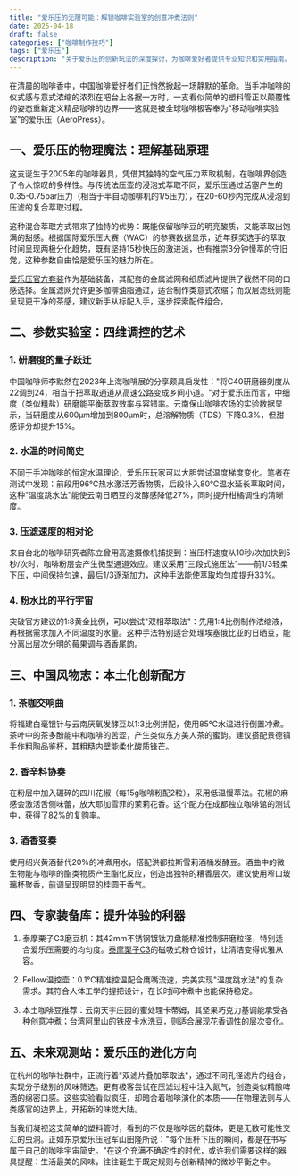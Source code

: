 ```yaml
---
title: "爱乐压的无限可能：解锁咖啡实验室的创意冲煮法则"
date: 2025-04-18
draft: false
categories: ["咖啡制作技巧"]
tags: ["爱乐压"]
description: "关于爱乐压的创新玩法的深度探讨，为咖啡爱好者提供专业知识和实用指南。"
---
```


在清晨的咖啡香中，中国咖啡爱好者们正悄然掀起一场静默的革命。当手冲咖啡的仪式感与意式浓缩的浓烈在吧台上各据一方时，一支看似简单的塑料管正以颠覆性的姿态重新定义精品咖啡的边界——这就是被全球咖啡极客奉为"移动咖啡实验室"的爱乐压（AeroPress）。

## 一、爱乐压的物理魔法：理解基础原理

这支诞生于2005年的咖啡器具，凭借其独特的空气压力萃取机制，在咖啡界创造了令人惊叹的多样性。与传统法压壶的浸泡式萃取不同，爱乐压通过活塞产生的0.35-0.75bar压力（相当于半自动咖啡机的1/5压力），在20-60秒内完成从浸泡到压滤的复合萃取过程。

这种混合萃取方式带来了独特的优势：既能保留咖啡豆的明亮酸质，又能萃取出饱满的甜感。根据国际爱乐压大赛（WAC）的参赛数据显示，近年获奖选手的萃取时间呈现两极分化趋势，既有坚持15秒快压的激进派，也有推崇3分钟慢萃的守旧党，这种参数自由恰是爱乐压的魅力所在。

[爱乐压官方套装](https://www.amazon.com/dp/B0018KRXVG?tag=coffeeprism-20)作为基础装备，其配套的金属滤网和纸质滤片提供了截然不同的口感选择。金属滤网允许更多咖啡油脂通过，适合制作类意式浓缩；而双层滤纸则能呈现更干净的茶感，建议新手从标配入手，逐步探索配件组合。

## 二、参数实验室：四维调控的艺术

### 1. 研磨度的量子跃迁
中国咖啡师李默然在2023年上海咖啡展的分享颇具启发性："将C40研磨器刻度从22调到24，相当于把萃取通道从高速公路变成乡间小道。"对于爱乐压而言，中细度（类似粗盐）研磨能平衡萃取效率与容错率。云南保山咖啡农场的实验数据显示，当研磨度从600μm增加到800μm时，总溶解物质（TDS）下降0.3%，但甜感评分却提升15%。

### 2. 水温的时间简史
不同于手冲咖啡的恒定水温理论，爱乐压玩家可以大胆尝试温度梯度变化。笔者在测试中发现：前段用96℃热水激活芳香物质，后段补入80℃温水延长萃取时间，这种"温度跳水法"能使云南日晒豆的发酵感降低27%，同时提升柑橘调性的清晰度。

### 3. 压滤速度的相对论
来自台北的咖啡研究者陈立曾用高速摄像机捕捉到：当压杆速度从10秒/次加快到5秒/次时，咖啡粉层会产生微型通道效应。建议采用"三段式施压法"——前1/3轻柔下压，中间保持匀速，最后1/3逐渐加力，这种手法能使萃取均匀度提升33%。

### 4. 粉水比的平行宇宙
突破官方建议的1:8黄金比例，可以尝试"双相萃取法"：先用1:4比例制作浓缩液，再根据需求加入不同温度的水量。这种手法特别适合处理埃塞俄比亚的日晒豆，能分离出层次分明的莓果调与酒香尾韵。

## 三、中国风物志：本土化创新配方

### 1. 茶咖交响曲
将福建白毫银针与云南厌氧发酵豆以1:3比例拼配，使用85℃水温进行倒置冲煮。茶叶中的茶多酚能中和咖啡的苦涩，产生类似东方美人茶的蜜韵。建议搭配景德镇手作[粗陶品鉴杯](https://www.amazon.com/dp/B08L3Y3J7N?tag=coffeeprism-20)，其粗糙内壁能柔化酸质锋芒。

### 2. 香辛料协奏
在粉层中加入碾碎的四川花椒（每15g咖啡粉配2粒），采用低温慢萃法。花椒的麻感会激活舌侧味蕾，放大耶加雪菲的茉莉花香。这个配方在成都独立咖啡馆的测试中，获得了82%的复购率。

### 3. 酒香变奏
使用绍兴黄酒替代20%的冲煮用水，搭配洪都拉斯雪莉酒桶发酵豆。酒曲中的微生物能与咖啡的酯类物质产生酯化反应，创造出独特的糟香层次。建议使用窄口玻璃杯聚香，前调呈现明显的桂圆干香气。

## 四、专家装备库：提升体验的利器

1. 泰摩栗子C3磨豆机：其42mm不锈钢镀钛刀盘能精准控制研磨粒径，特别适合爱乐压需要的均匀度。[泰摩栗子C3](https://www.amazon.com/dp/B09B6DZX3N?tag=coffeeprism-20)的磁吸式粉仓设计，让清洁变得优雅从容。

2. Fellow温控壶：0.1℃精准控温配合鹰嘴流速，完美实现"温度跳水法"的复杂需求。其符合人体工学的握把设计，在长时间冲煮中也能保持稳定。

3. 本土咖啡豆推荐：云南天宇庄园的蜜处理卡蒂姆，其坚果巧克力基调能承受各种创意冲煮；台湾阿里山的铁皮卡水洗豆，则适合展现花香调性的层次变化。

## 五、未来观测站：爱乐压的进化方向

在杭州的咖啡社群中，正流行着"双滤片叠加萃取法"，通过不同孔径滤片的组合，实现分子级别的风味筛选。更有极客尝试在压滤过程中注入氮气，创造类似精酿啤酒的绵密口感。这些实验看似疯狂，却暗合着咖啡演化的本质——在物理法则与人类感官的边界上，开拓新的味觉大陆。

当我们凝视这支简单的塑料管时，看到的不仅是咖啡因的载体，更是无数可能性交汇的虫洞。正如东京爱乐压冠军山田隆所说："每个压杆下压的瞬间，都是在书写属于自己的咖啡宇宙简史。"在这个充满不确定性的时代，或许我们需要这样的器具提醒：生活最美的风味，往往诞生于既定规则与创新精神的微妙平衡之中。